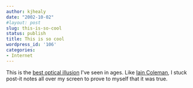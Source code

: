 ```yaml
---
author: kjhealy
date: "2002-10-02"
#layout: post
slug: this-is-so-cool
status: publish
title: This is so cool
wordpress_id: '106'
categories:
- Internet
---
```


This is the [best optical illusion](http://www-bcs.mit.edu/people/adelson/checkershadow_illusion.html) I've seen in ages. Like [Iain Coleman](http://www.iainjcoleman.net/mrhappy/), I stuck post-it notes all over my screen to prove to myself that it was true.
